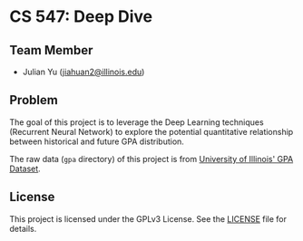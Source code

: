 # CS 547: Deep Dive

## Team Member

- Julian Yu (jiahuan2@illinois.edu)

## Problem

The goal of this project is to leverage the Deep Learning techniques (Recurrent Neural Network) to explore the potential quantitative relationship between historical and future GPA distribution.

The raw data (`gpa` directory) of this project is from [University of Illinois' GPA Dataset](https://github.com/wadefagen/datasets/tree/master/gpa).

## License

This project is licensed under the GPLv3 License. See the [LICENSE](LICENSE) file for details.
